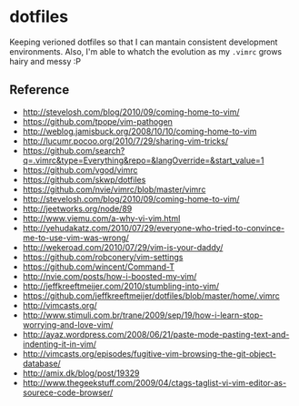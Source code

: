 dotfiles
========

Keeping verioned dotfiles so that I can mantain consistent development environments. Also, I'm able to whatch the evolution as my `.vimrc` grows hairy and messy :P

Reference
---------

* http://stevelosh.com/blog/2010/09/coming-home-to-vim/
* https://github.com/tpope/vim-pathogen
* http://weblog.jamisbuck.org/2008/10/10/coming-home-to-vim
* http://lucumr.pocoo.org/2010/7/29/sharing-vim-tricks/
* https://github.com/search?q=.vimrc&type=Everything&repo=&langOverride=&start_value=1
* https://github.com/vgod/vimrc
* https://github.com/skwp/dotfiles
* https://github.com/nvie/vimrc/blob/master/vimrc
* http://stevelosh.com/blog/2010/09/coming-home-to-vim/
* http://jeetworks.org/node/89
* http://www.viemu.com/a-why-vi-vim.html
* http://yehudakatz.com/2010/07/29/everyone-who-tried-to-convince-me-to-use-vim-was-wrong/
* http://wekeroad.com/2010/07/29/vim-is-your-daddy/
* https://github.com/robconery/vim-settings
* https://github.com/wincent/Command-T
* http://nvie.com/posts/how-i-boosted-my-vim/
* http://jeffkreeftmeijer.com/2010/stumbling-into-vim/
* https://github.com/jeffkreeftmeijer/dotfiles/blob/master/home/.vimrc
* http://vimcasts.org/
* http://www.stimuli.com.br/trane/2009/sep/19/how-i-learn-stop-worrying-and-love-vim/
* http://ayaz.wordpress.com/2008/06/21/paste-mode-pasting-text-and-indenting-it-in-vim/
* http://vimcasts.org/episodes/fugitive-vim-browsing-the-git-object-database/
* http://amix.dk/blog/post/19329
* http://www.thegeekstuff.com/2009/04/ctags-taglist-vi-vim-editor-as-sourece-code-browser/
